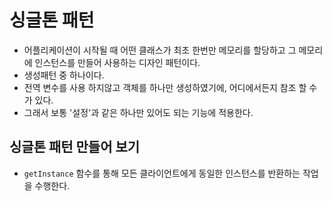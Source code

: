# 싱글톤 패턴
 - 어플리케이션이 시작될 때 어떤 클래스가 최초 한번만 메모리를 할당하고 그 메모리에 인스턴스를 만들어 사용하는 디자인 패턴이다.
 -  생성패턴 중 하나이다.
 - 전역 변수를 사용 하지않고 객체를 하나만 생성하였기에, 어디에서든지 참조 할 수가 있다. 
 - 그래서 보통 '설정'과 같은 하나만 있어도 되는 기능에 적용한다. 



## 싱글톤 패턴 만들어 보기
 - `getInstance` 함수를 통해 모든 클라이언트에게 동일한 인스턴스를 반환하는 작업을 수행한다.
